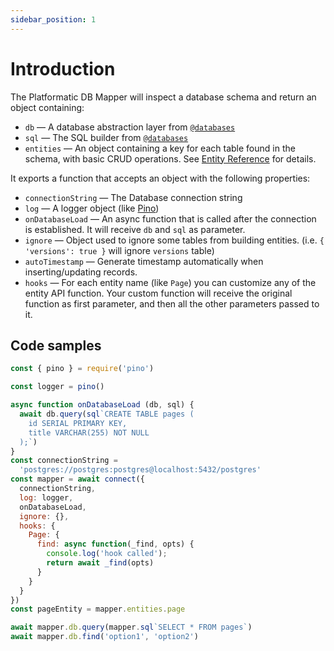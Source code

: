 ```yaml
---
sidebar_position: 1
---
```


# Introduction

The Platformatic DB Mapper will inspect a database schema and return an object containing:

- `db` — A database abstraction layer from [`@databases`](https://www.atdatabases.org/)
- `sql` — The SQL builder from [`@databases`](https://www.atdatabases.org/)
- `entities` — An object containing a key for each table found in the schema, with basic CRUD operations. See [Entity Reference](./entity/intro.md) for details.

It exports a function that accepts an object with the following properties:

- `connectionString` — The Database connection string
- `log` — A logger object (like [Pino](https://getpino.io))
- `onDatabaseLoad` — An async function that is called after the connection is established. It will receive `db` and `sql` as parameter.
- `ignore` — Object used to ignore some tables from building entities. (i.e. `{ 'versions': true }` will ignore `versions` table)
- `autoTimestamp` — Generate timestamp automatically when inserting/updating records.
- `hooks` — For each entity name (like `Page`) you can customize any of the entity API function. Your custom function will receive the original function as first parameter, and then all the other parameters passed to it.

## Code samples

```javascript
const { pino } = require('pino')

const logger = pino()

async function onDatabaseLoad (db, sql) {
  await db.query(sql`CREATE TABLE pages (
    id SERIAL PRIMARY KEY,
    title VARCHAR(255) NOT NULL
  );`)
}
const connectionString =
  'postgres://postgres:postgres@localhost:5432/postgres'
const mapper = await connect({
  connectionString,
  log: logger,
  onDatabaseLoad,
  ignore: {},
  hooks: {
    Page: {
      find: async function(_find, opts) {
        console.log('hook called');
        return await _find(opts)
      }
    }
  }
})
const pageEntity = mapper.entities.page

await mapper.db.query(mapper.sql`SELECT * FROM pages`)
await mapper.db.find('option1', 'option2')
```
